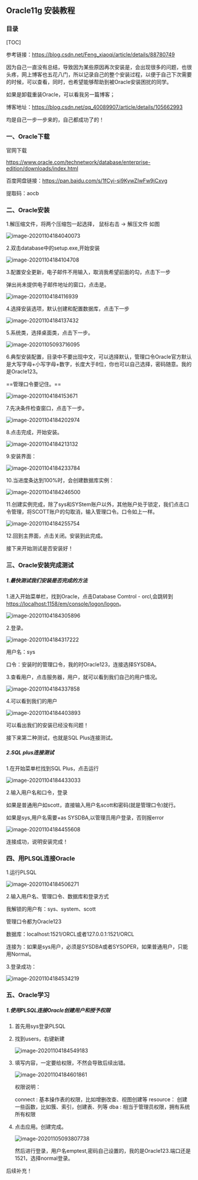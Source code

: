 ## Oracle11g 安装教程

### 目录

[TOC]

参考链接：https://blog.csdn.net/Feng_xiaoqi/article/details/88780749

因为自己一直没有总结，导致因为某些原因再次安装是，会出现很多的问题，也很头疼，网上博客也五花八门，所以记录自己的整个安装过程，以便于自己下次需要的时候，可以查看，同时，也希望能够帮助到被Oracle安装困扰的同学。

如果是卸载重装Oracle，可以看我另一篇博客；

博客地址：<https://blog.csdn.net/qq_40089907/article/details/105662993>

均是自己一步一步来的，自己都成功了的！

### 一、Oracle下载

官网下载

https://www.oracle.com/technetwork/database/enterprise-edition/downloads/index.html

百度网盘链接：https://pan.baidu.com/s/1fCyi-si9KywZIwFw9jCxvg

提取码：aocb

### 二、Oracle安装

1.解压缩文件，将两个压缩包一起选择， 鼠标右击 ->  解压文件 如图

![image-20201104184040073](https://i.loli.net/2020/11/04/yTdELjP2IvGcOtJ.png)

2.双击database中的setup.exe,开始安装

![image-20201104184104708](https://i.loli.net/2020/11/04/UcNZlC4koxhVITt.png)

3.配置安全更新，电子邮件不用输入，取消我希望前面的勾，点击下一步

弹出尚未提供电子邮件地址的窗口，点击是。

![image-20201104184116939](https://i.loli.net/2020/11/04/21avAShBtjXTwHK.png)

4.选择安装选项，默认创建和配置数据库，点击下一步

![image-20201104184137432](https://i.loli.net/2020/11/04/GUxWJ2ADPT39Ewq.png)

5.系统类，选择桌面类，点击下一步。

![image-20201105093716095](https://i.loli.net/2020/11/05/KZLg53EsOeJj6a4.png)

6.典型安装配置，目录中不要出现中文，可以选择默认，管理口令Oracle官方默认是大写字母+小写字母+数字，长度大于8位，你也可以自己选择，密码随意。我的是Oracle123。

==管理口令要记住。==

![image-20201104184153671](https://i.loli.net/2020/11/04/wB1iGTAKcvDPUF6.png)

7.先决条件检查窗口，点击下一步。

![image-20201104184202974](https://i.loli.net/2020/11/04/NfPsb2o9lqjh1yc.png)

8.点击完成，开始安装。

![image-20201104184213132](https://i.loli.net/2020/11/04/hxNRTlezFtBc4bu.png)

9.安装界面：

![image-20201104184233784](https://i.loli.net/2020/11/04/vAMQFhVZeYgz3qo.png)

10.当进度条达到100%时，会创建数据库实例：

![image-20201104184246500](https://i.loli.net/2020/11/04/zBxUiybJMLAwOqW.png)

11.创建实例完成，除了sys和SYStem账户以外，其他账户处于锁定，我们点击口令管理，将SCOTT账户的勾取消，输入管理口令。口令如上一样。

![image-20201104184255754](https://i.loli.net/2020/11/04/TrnQIymzaUfo9Jk.png)

12.回到主界面，点击关闭。安装到此完成。

接下来开始测试是否安装好！

### 三、Oracle安装完成测试

##### 1.最快测试我们安装是否完成的方法

1.进入开始菜单栏，找到Oracle，点击Database Comtrol - orcl,会跳转到<https://localhost:1158/em/console/logon/logon>。

![image-20201104184305896](https://i.loli.net/2020/11/04/zpIxn5ldhRPGEH2.png)

2.登录。

![image-20201104184317222](https://i.loli.net/2020/11/04/RePTjz16IwMg3WS.png)

用户名：sys  

口令：安装时的管理口令，我的时Oracle123，连接选择SYSDBA。

3.查看用户，点击服务器，用户，就可以看到我们自己的用户情况。

![image-20201104184337858](https://i.loli.net/2020/11/04/AaP6TJiDWE4F2Hn.png)

4.可以看到我们的用户

![image-20201104184403893](https://i.loli.net/2020/11/04/8IiBHfaY2JOTAFG.png)

可以看出我们的安装已经没有问题！

接下来第二种测试，也就是SQL Plus连接测试。

##### 2.SQL plus连接测试

1.在开始菜单栏找到SQL Plus，点击运行

![image-20201104184433033](https://i.loli.net/2020/11/04/tOxIdumDCspVq2M.png)

2.输入用户名和口令，登录

如果是普通用户如scott，直接输入用户名scott和密码(就是管理口令)就行。

如果是sys,用户名需要+as SYSDBA,以管理员用户登录，否则报error

![image-20201104184455608](https://i.loli.net/2020/11/04/k8r3tQSaAboHGgI.png)



连接成功，说明安装完成！

### 四、用PLSQL连接Oracle

1.运行PLSQL

![image-20201104184506271](https://i.loli.net/2020/11/04/ayOD4lVUdu2QxKJ.png)

2.输入用户名、管理口令、数据库和登录方式

我解锁的用户有：sys、system、scott

管理口令都为Oracle123

数据库：localhost:1521/ORCL或者127.0.0.1:1521/ORCL

连接为：如果是sys用户，必须是SYSDBA或者SYSOPER，如果普通用户，只能用Normal。

3.登录成功：

![image-20201104184534219](https://i.loli.net/2020/11/04/GXNijOSCVZquHob.png)

### 五、Oracle学习

##### 1.使用PLSQL连接Oracle创建用户和授予权限

1. 首先用sys登录PLSQL

2. 找到users，右键新建

   ![image-20201104184549183](https://i.loli.net/2020/11/04/pKbk9WHTGZORA2i.png)

3. 填写内容，一定要给权限，不然会导致后续出错。

   ![image-20201104184601861](https://i.loli.net/2020/11/04/Nsjmhd4PkLJWaBK.png)

   权限说明：

   connect : 基本操作表的权限，比如增删改查、视图创建等 
resource： 创建一些函数，比如簇、索引，创建表、列等 
   dba : 相当于管理员权限，拥有系统所有权限 
   
4. 点击应用。创建完成。

   ![image-20201105093807738](https://i.loli.net/2020/11/05/LjuYxqngaDiS7e9.png)

   
   
   然后进行登录，用户名emptest,密码自己设置的，我的是Oracle123.端口还是1521，选择normal登录。

后续补充！
